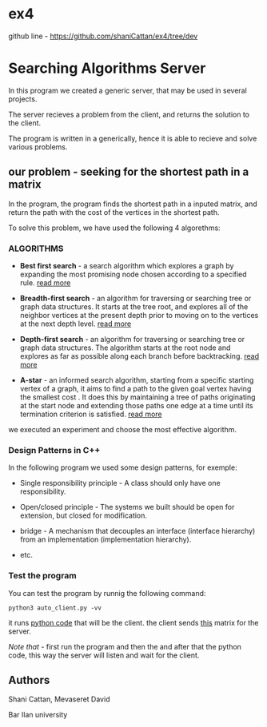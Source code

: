 # ex4
github line - https://github.com/shaniCattan/ex4/tree/dev

# Searching Algorithms Server
In this program we created a generic server, that may be used in several projects.

The server recieves a problem from the client, and returns the solution to the client.

The program is written in a generically, hence it is able to recieve and solve various problems.

## our problem - seeking for the shortest path in a matrix
In the program, the program finds the shortest path in a inputed matrix, and return the path with the cost of the vertices in the shortest path.

To solve this problem, we have used the following 4 algorethms:


### ALGORITHMS

* **Best first search** - a search algorithm which explores a graph by expanding the most promising node chosen according to a specified rule. 
[read more](https://en.wikipedia.org/wiki/Best-first_search) 

* **Breadth-first search** - an algorithm for traversing or searching tree or graph data structures. It starts at the tree root, and explores all of the neighbor vertices at the present depth prior to moving on to the vertices at the next depth level. [read more](https://en.wikipedia.org/wiki/Breadth-first_search)

* **Depth-first search** -  an algorithm for traversing or searching tree or graph data structures. The algorithm starts at the root node  and explores as far as possible along each branch before backtracking. [read more](https://en.wikipedia.org/wiki/Depth-first_search)

* **A-star** - an informed search algorithm, starting from a specific starting vertex of a graph, it aims to find a path to the given goal vertex having the smallest cost . It does this by maintaining a tree of paths originating at the start node and extending those paths one edge at a time until its termination criterion is satisfied. [read more](https://en.wikipedia.org/wiki/A*_search_algorithm)

we executed an experiment and choose the most effective algorithm.

### Design Patterns in C++

In the following program we used some design patterns, for exemple:

* Single responsibility principle - A class should only have one responsibility.

* Open/closed principle - The systems we built should be open for extension, but closed for modification. 

* bridge - A mechanism that decouples an interface (interface hierarchy) from an implementation (implementation hierarchy).

* etc.

### Test the program

You can test the program by runnig the following command:

```
python3 auto_client.py -vv
```
it runs [python code](https://github.com/adi-cohen/part2/blob/master/auto_client.py) that will be the client.
the client sends [this](https://github.com/adi-cohen/part2/blob/master/matrix_test_in.txt) matrix for the server.

 *Note that* - first run the program and then the and after that the python code, this way the server will listen and wait for the client.

## Authors

Shani Cattan,
Mevaseret David

Bar Ilan university
